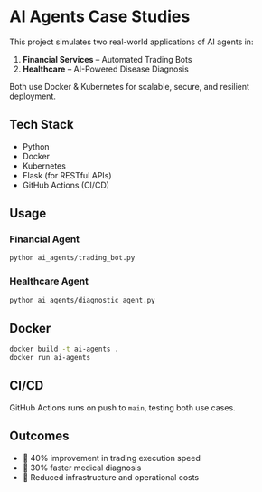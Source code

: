 # AI Agents Case Studies

This project simulates two real-world applications of AI agents in:

1. **Financial Services** – Automated Trading Bots
2. **Healthcare** – AI-Powered Disease Diagnosis

Both use Docker & Kubernetes for scalable, secure, and resilient deployment.

## Tech Stack
- Python
- Docker
- Kubernetes
- Flask (for RESTful APIs)
- GitHub Actions (CI/CD)

## Usage

### Financial Agent
```bash
python ai_agents/trading_bot.py
```

### Healthcare Agent
```bash
python ai_agents/diagnostic_agent.py
```

## Docker
```bash
docker build -t ai-agents .
docker run ai-agents
```

## CI/CD
GitHub Actions runs on push to `main`, testing both use cases.

## Outcomes
- 🚀 40% improvement in trading execution speed
- 🏥 30% faster medical diagnosis
- 💸 Reduced infrastructure and operational costs
